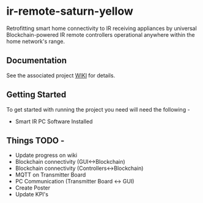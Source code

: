 # ir-remote-saturn-yellow

Retrofitting smart home connectivity to IR receiving appliances by universal Blockchain-powered IR remote controllers operational anywhere within the home network's range.

<!-- Retrofitting Smart Home Connectivity to IR Receiving Appliances using Blockchain
Blockchain Powered Smart Home Automation of IR Receiving Appliances? -->

## Documentation

See the associated project [WIKI](https://github.com/aburo8/ir-remote-saturn-yellow/wiki) for details.

## Getting Started

To get started with running the project you need will need the following -

- Smart IR PC Software Installed

## Things TODO -

- Update progress on wiki
- Blockchain connectivity (GUI<->Blockchain)
- Blockchain connectivity (Controllers<->Blockchain)
- MQTT on Transmitter Board
- PC Communication (Transmitter Board <-> GUI)
- Create Poster
- Update KPI's